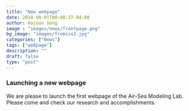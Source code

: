 ```yaml
---
title: "New webpage"
date: 2018-08-01T00:08:37-04:00
author: Hajoon Song
image : "images/news/frontpage.png"
bg_image: "images/fromiss2.jpg"
categories: ["News"]
tags: ["webpage"]
description: ""
draft: false
type: "post"
---
```

### Launching a new webpage
We are please to launch the first webpage of the Air-Sea Modeling Lab.
Please come and check our research and accomplishments.
